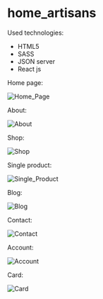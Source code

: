 # home_artisans

Used technologies:
  
  - HTML5
  - SASS
  - JSON server
  - React js
  

Home page:

![Home_Page](https://user-images.githubusercontent.com/102159340/212386669-2ce2e4a6-46a1-4a75-976e-301d5d553de2.png)

About:

![About](https://user-images.githubusercontent.com/102159340/212386348-3a44af49-ecce-4867-802c-f92badd99d10.png)

Shop:

![Shop](https://user-images.githubusercontent.com/102159340/212386429-d27f6551-06b8-4506-ac69-d5c06acac156.png)

Single product:

![Single_Product](https://user-images.githubusercontent.com/102159340/212387022-bb0a3d07-00cd-4fe0-9695-7f7b5e105846.png)


Blog:

![Blog](https://user-images.githubusercontent.com/102159340/212386471-4ac30e17-e076-48c6-8d3b-0586b5bca242.png)

Contact:

![Contact](https://user-images.githubusercontent.com/102159340/212386519-2165c8f7-68dc-4daf-8ff2-cc4fe4d7334f.png)

Account:

![Account](https://user-images.githubusercontent.com/102159340/212386551-e4a34082-e3f4-41ea-b6d5-7eda8cbb14fb.png)

Card:

![Card](https://user-images.githubusercontent.com/102159340/212386616-217db881-2cd3-44d4-9916-2ec82de7eccf.png)
